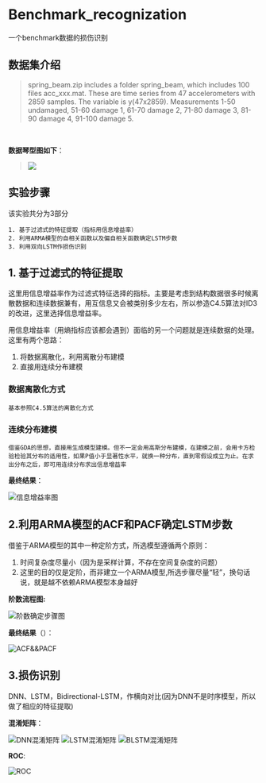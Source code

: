 # Benchmark_recognization
一个benchmark数据的损伤识别

## 数据集介绍
>spring_beam.zip includes a folder spring_beam, which includes 100 files acc_xxx.mat.
These are time series from 47 accelerometers with 2859 samples. The variable is y(47x2859).
Measurements 1-50 undamaged, 51-60 damage 1, 61-70 damage 2, 71-80 damage 3, 81-90 damage 4, 91-100 damage 5.

<br>

**数据琴型图如下**：
>![](images/Data_Violin.png)

## 实验步骤

该实验共分为3部分

    1. 基于过滤式的特征提取（指标用信息增益率）
    2. 利用ARMA模型的自相关函数以及偏自相关函数确定LSTM步数
    3. 利用双向LSTM作损伤识别


## 1. 基于过滤式的特征提取
这里用信息增益率作为过滤式特征选择的指标。主要是考虑到结构数据很多时候离散数据和连续数据兼有，用互信息又会被类别多少左右，所以参造C4.5算法对ID3的改进，这里选择信息增益率。

用信息增益率（用熵指标应该都会遇到）面临的另一个问题就是连续数据的处理。这里有两个思路：

1. 将数据离散化，利用离散分布建模
2. 直接用连续分布建模

### 数据离散化方式

    基本参照C4.5算法的离散化方式
### 连续分布建模
    借鉴GDA的思想，直接用生成模型建模。但不一定会用高斯分布建模，在建模之前，会用卡方检验检验其分布的适用性，如果P值小于显著性水平，就换一种分布，直到零假设成立为止。在求出分布之后，即可用连续分布求出信息增益率

**最终结果**：

![信息增益率图](images/信息增益率图.png)

## 2.利用ARMA模型的ACF和PACF确定LSTM步数
借鉴于ARMA模型的其中一种定阶方式，所选模型遵循两个原则：

1. 时间复杂度尽量小（因为是采样计算，不存在空间复杂度的问题）
2. 这里的目的仅是定阶，而非建立一个ARMA模型,所选步骤尽量“轻”，换句话说，就是越不依赖ARMA模型本身越好

**阶数流程图:**

![阶数确定步骤图](images/阶数确定步骤图.png)


**最终结果**（）：

![ACF&&PACF](images/ACF&&PACF.png)


## 3.损伤识别

DNN、LSTM，Bidirectional-LSTM，作横向对比(因为DNN不是时序模型，所以做了相应的特征提取)

**混淆矩阵**：

![DNN混淆矩阵](images/DNN混淆矩阵.png) ![LSTM混淆矩阵](images/LSTM混淆矩阵.png) ![BLSTM混淆矩阵](images/BLSTM混淆矩阵.png)

**ROC**:

![ROC](images/ROC.png)

